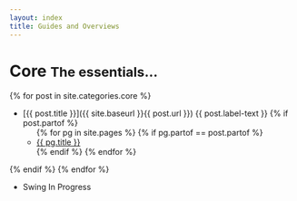 ```yaml
---
layout: index
title: Guides and Overviews
---
```


<div class="page-header-index">
  <h1>Core <small>The essentials...</small></h1>
</div>

{% for post in site.categories.core %}
* [{{ post.title }}]({{ site.baseurl }}{{ post.url }}) <span class="label {{ post.label-color }}">{{ post.label-text }}</span>
{% if post.partof %}
  <ul>
  {% for pg in site.pages %}
    {% if pg.partof == post.partof %}
    <li><a href="{{ pg.url }}">{{ pg.title }}</a></li>
    {% endif %}
  {% endfor %}
  </ul>
{% endif %}
{% endfor %} 
* Swing <span class="label important">In Progress</span>